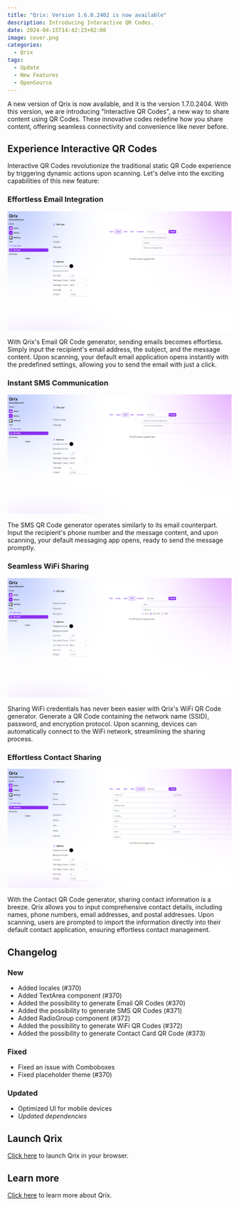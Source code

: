 ```yaml
---
title: "Qrix: Version 1.6.0.2402 is now available"
description: Introducing Interactive QR Codes.
date: 2024-04-15T14:42:23+02:00
image: cover.png
categories:
  - Qrix
tags:
  - Update
  - New Features
  - OpenSource
---
```


A new version of Qrix is now available, and it is the version 1.7.0.2404. With this version, we are introducing "Interactive QR Codes", a new way to share content using QR Codes. These innovative codes redefine how you share content, offering seamless connectivity and convenience like never before.

## Experience Interactive QR Codes

Interactive QR Codes revolutionize the traditional static QR Code experience by triggering dynamic actions upon scanning. Let's delve into the exciting capabilities of this new feature:

### Effortless Email Integration

![The new Email QR Code generator](1.png)

With Qrix's Email QR Code generator, sending emails becomes effortless. Simply input the recipient's email address, the subject, and the message content. Upon scanning, your default email application opens instantly with the predefined settings, allowing you to send the email with just a click.

### Instant SMS Communication

![The SMS QR Code generator](2.png)

The SMS QR Code generator operates similarly to its email counterpart. Input the recipient's phone number and the message content, and upon scanning, your default messaging app opens, ready to send the message promptly.

### Seamless WiFi Sharing

![The WiFi QR Code generator form](3.png)

Sharing WiFi credentials has never been easier with Qrix's WiFi QR Code generator. Generate a QR Code containing the network name (SSID), password, and encryption protocol. Upon scanning, devices can automatically connect to the WiFi network, streamlining the sharing process.

### Effortless Contact Sharing

![The new Contact QR Code generator](4.png)

With the Contact QR Code generator, sharing contact information is a breeze. Qrix allows you to input comprehensive contact details, including names, phone numbers, email addresses, and postal addresses. Upon scanning, users are prompted to import the information directly into their default contact application, ensuring effortless contact management.

## Changelog

### New

- Added locales (#370)
- Added TextArea component (#370)
- Added the possibility to generate Email QR Codes (#370)
- Added the possibility to generate SMS QR Codes (#371)
- Added RadioGroup component (#372)
- Added the possibility to generate WiFi QR Codes (#372)
- Added the possibility to generate Contact Card QR Code (#373)

### Fixed

- Fixed an issue with Comboboxes
- Fixed placeholder theme (#370)

### Updated

- Optimized UI for mobile devices
- _Updated dependencies_

## Launch Qrix

[Click here](ttps://qrix.leocorporation.dev) to launch Qrix in your browser.

## Learn more

[Click here](https://leocorporation.dev/store/qrix) to learn more about Qrix.

